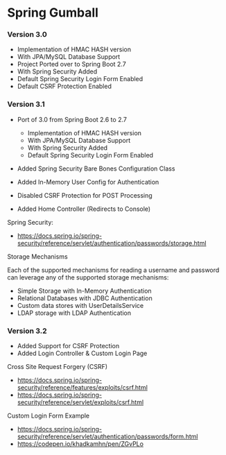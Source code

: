 # Spring Gumball

### Version 3.0

* Implementation of HMAC HASH version
* With JPA/MySQL Database Support
* Project Ported over to Spring Boot 2.7
* With Spring Security Added
* Default Spring Security Login Form Enabled
* Default CSRF Protection Enabled

### Version 3.1 

* Port of 3.0 from Spring Boot 2.6 to 2.7

	* Implementation of HMAC HASH version
	* With JPA/MySQL Database Support
	* With Spring Security Added
	* Default Spring Security Login Form Enabled

* Added Spring Security Bare Bones Configuration Class
* Added In-Memory User Config for Authentication
* Disabled CSRF Protection for POST Processing
* Added Home Controller (Redirects to Console)

Spring Security:
	
* https://docs.spring.io/spring-security/reference/servlet/authentication/passwords/storage.html
	
Storage Mechanisms
	
Each of the supported mechanisms for reading a username and password can leverage any of 
the supported storage mechanisms:
	
* Simple Storage with In-Memory Authentication
* Relational Databases with JDBC Authentication
* Custom data stores with UserDetailsService
* LDAP storage with LDAP Authentication


### Version 3.2

* Added Support for CSRF Protection
* Added Login Controller & Custom Login Page

Cross Site Request Forgery (CSRF)

* https://docs.spring.io/spring-security/reference/features/exploits/csrf.html
* https://docs.spring.io/spring-security/reference/servlet/exploits/csrf.html

Custom Login Form Example

* https://docs.spring.io/spring-security/reference/servlet/authentication/passwords/form.html
* https://codepen.io/khadkamhn/pen/ZGvPLo










